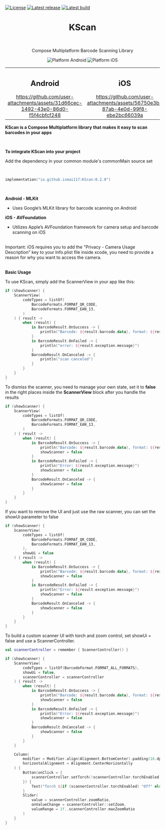 [![License](https://img.shields.io/badge/License-Apache_2.0-blue.svg)](https://opensource.org/licenses/Apache-2.0)
[![Latest release](https://img.shields.io/github/v/release/ismai117/KScan?color=brightgreen&label=latest%20release)](https://github.com/ismai117/KScan/releases/latest)
[![Latest build](https://img.shields.io/github/v/release/ismai117/KScan?color=orange&include_prereleases&label=latest%20build)](https://github.com/ismai117/KScan/releases)
<br>
 
<h1 align="center">KScan</h1></br>

<p align="center">
Compose Multiplatform Barcode Scanning Library
</p>

<p align="center">
  <img alt="Platform Android" src="https://img.shields.io/badge/Platform-Android-brightgreen"/>
  <img alt="Platform iOS" src="https://img.shields.io/badge/Platform-iOS-lightgray"/>
</p>

<table align="center" style="width: 100%; table-layout: fixed; text-align: center;">
  <tr>
    <td>
      <h2>Android</h2>
      <div style="margin: 0 auto; max-width: 300px;">
        <a href="https://github.com/user-attachments/assets/31d66cec-1492-43e0-86d0-f5f4cbfcf248">
          https://github.com/user-attachments/assets/31d66cec-1492-43e0-86d0-f5f4cbfcf248
        </a>
      </div>
    </td>
    <td>
      <h2>iOS</h2>
      <div style="margin: 0 auto; max-width: 300px;">
        <a href="https://github.com/user-attachments/assets/56750e3b-87ab-4e0d-99f8-ebe2bc66039a">
          https://github.com/user-attachments/assets/56750e3b-87ab-4e0d-99f8-ebe2bc66039a
        </a>
      </div>
    </td>
  </tr>
</table>

<strong>KScan is a Compose Multiplatform library that makes it easy to scan barcodes in your apps</strong>

<br>

<strong>To integrate KScan into your project</strong>

Add the dependency in your common module's commonMain source set

<br>

```Kotlin
implementation("io.github.ismai117:KScan:0.2.0")
```

<br>

<strong>Android - MLKit</strong>
- Uses Google’s MLKit library for barcode scanning on Android

<strong>iOS - AVFoundation</strong>
- Utilizes Apple’s AVFoundation framework for camera setup and barcode scanning on iOS

<br>
Important: iOS requires you to add the "Privacy - Camera Usage Description" key to your Info.plist file inside xcode, you need to provide a reason for why you want to access the camera.
</br>

</br>

<strong>Basic Usage</strong>

To use KScan, simply add the ScannerView in your app like this:

```Kotlin
if (showScanner) {
    ScannerView(
        codeTypes = listOf(
            BarcodeFormats.FORMAT_QR_CODE,
            BarcodeFormats.FORMAT_EAN_13,
        )
    ) { result ->
        when (result) {
            is BarcodeResult.OnSuccess -> {
                println("Barcode: ${result.barcode.data}, format: ${result.barcode.format}")
            }
            is BarcodeResult.OnFailed -> {
                println("error: ${result.exception.message}")
            }
            BarcodeResult.OnCanceled -> {
                println("scan canceled")
            }
        }
    }
}
```

To dismiss the scanner, you need to manage your own state, set it to <strong>false</strong> in the right places inside the <strong>ScannerView</strong> block after you handle the results

```Kotlin
if (showScanner) {
    ScannerView(
        codeTypes = listOf(
            BarcodeFormats.FORMAT_QR_CODE,
            BarcodeFormats.FORMAT_EAN_13,
        )
    ) { result ->
        when (result) {
            is BarcodeResult.OnSuccess -> {
                println("Barcode: ${result.barcode.data}, format: ${result.barcode.format}")
                showScanner = false
            }
            is BarcodeResult.OnFailed -> {
                println("Error: ${result.exception.message}")
                showScanner = false
            }
            BarcodeResult.OnCanceled -> {
                showScanner = false
            }
        }
    }
}
```

If you want to remove the UI and just use the raw scanner, you can set the showUi parameter to false

```Kotlin
if (showScanner) {
    ScannerView(
        codeTypes = listOf(
            BarcodeFormats.FORMAT_QR_CODE,
            BarcodeFormats.FORMAT_EAN_13,
        ),
        showUi = false
    ) { result ->
        when (result) {
            is BarcodeResult.OnSuccess -> {
                println("Barcode: ${result.barcode.data}, format: ${result.barcode.format}")
                showScanner = false
            }
            is BarcodeResult.OnFailed -> {
                println("Error: ${result.exception.message}")
                showScanner = false
            }
            BarcodeResult.OnCanceled -> {
                showScanner = false
            }
        }
    }
}
```

To build a custom scanner UI with torch and zoom control, set showUi = false and use a ScannerController.

```Kotlin
val scannerController = remember { ScannerController() }

if (showScanner) {
    ScannerView(
        codeTypes = listOf(BarcodeFormat.FORMAT_ALL_FORMATS),
        showUi = false,
        scannerController = scannerController
    ) { result ->
        when (result) {
            is BarcodeResult.OnSuccess -> {
                println("Barcode: ${result.barcode.data}, format: ${result.barcode.format}")
                showScanner = false
            }
            is BarcodeResult.OnFailed -> {
                println("Error: ${result.exception.message}")
                showScanner = false
            }
            BarcodeResult.OnCanceled -> {
                showScanner = false
            }
        }
    }

    Column(
        modifier = Modifier.align(Alignment.BottomCenter).padding(16.dp),
        horizontalAlignment = Alignment.CenterHorizontally
    ) {
        Button(onClick = {
            scannerController.setTorch(!scannerController.torchEnabled)
        }) {
            Text("Torch ${if (scannerController.torchEnabled) "Off" else "On"}")
        }
        Slider(
            value = scannerController.zoomRatio,
            onValueChange = scannerController::setZoom,
            valueRange = 1f..scannerController.maxZoomRatio
        )
    }
}
```
